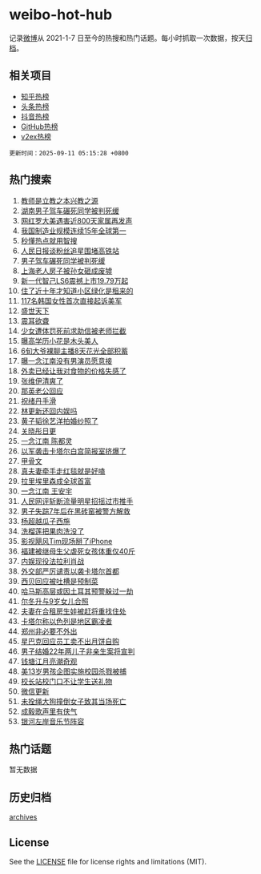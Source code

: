 # weibo-hot-hub

记录[微博](https://www.weibo.com)从 2021-1-7 日至今的热搜和热门话题。每小时抓取一次数据，按天[归档](archives)。

## 相关项目

- [知乎热榜](https://github.com/lonnyzhang423/zhihu-hot-hub)
- [头条热榜](https://github.com/lonnyzhang423/toutiao-hot-hub)
- [抖音热榜](https://github.com/lonnyzhang423/douyin-hot-hub)
- [GitHub热榜](https://github.com/lonnyzhang423/github-hot-hub)
- [v2ex热榜](https://github.com/lonnyzhang423/v2ex-hot-hub)


`更新时间：2025-09-11 05:15:28 +0800`

## 热门搜索

1. [教师是立教之本兴教之源](https://m.weibo.cn/search?containerid=100103type%3D1%26t%3D10%26q%3D%23%E6%95%99%E5%B8%88%E6%98%AF%E7%AB%8B%E6%95%99%E4%B9%8B%E6%9C%AC%E5%85%B4%E6%95%99%E4%B9%8B%E6%BA%90%23&stream_entry_id=51&isnewpage=1&extparam=seat%3D1%26filter_type%3Drealtimehot%26stream_entry_id%3D51%26c_type%3D51%26q%3D%2523%25E6%2595%2599%25E5%25B8%2588%25E6%2598%25AF%25E7%25AB%258B%25E6%2595%2599%25E4%25B9%258B%25E6%259C%25AC%25E5%2585%25B4%25E6%2595%2599%25E4%25B9%258B%25E6%25BA%2590%2523%26pos%3D0%26cate%3D10103%26dgr%3D0%26display_time%3D1757538926%26pre_seqid%3D175753892655391946023139)
1. [湖南男子驾车碾死同学被判死缓](https://m.weibo.cn/search?containerid=100103type%3D1%26t%3D10%26q%3D%23%E6%B9%96%E5%8D%97%E7%94%B7%E5%AD%90%E9%A9%BE%E8%BD%A6%E7%A2%BE%E6%AD%BB%E5%90%8C%E5%AD%A6%E8%A2%AB%E5%88%A4%E6%AD%BB%E7%BC%93%23&stream_entry_id=31&isnewpage=1&extparam=seat%3D1%26filter_type%3Drealtimehot%26c_type%3D31%26realpos%3D1%26cate%3D5001%26lcate%3D5001%26stream_entry_id%3D31%26band_rank%3D1%26q%3D%2523%25E6%25B9%2596%25E5%258D%2597%25E7%2594%25B7%25E5%25AD%2590%25E9%25A9%25BE%25E8%25BD%25A6%25E7%25A2%25BE%25E6%25AD%25BB%25E5%2590%258C%25E5%25AD%25A6%25E8%25A2%25AB%25E5%2588%25A4%25E6%25AD%25BB%25E7%25BC%2593%2523%26pos%3D0%26dgr%3D0%26flag%3D0%26display_time%3D1757538926%26pre_seqid%3D175753892655391946023139)
1. [网红罗大美遇害近800天家属再发声](https://m.weibo.cn/search?containerid=100103type%3D1%26t%3D10%26q%3D%23%E7%BD%91%E7%BA%A2%E7%BD%97%E5%A4%A7%E7%BE%8E%E9%81%87%E5%AE%B3%E8%BF%91800%E5%A4%A9%E5%AE%B6%E5%B1%9E%E5%86%8D%E5%8F%91%E5%A3%B0%23&stream_entry_id=31&isnewpage=1&extparam=seat%3D1%26filter_type%3Drealtimehot%26c_type%3D31%26realpos%3D2%26cate%3D5001%26lcate%3D5001%26stream_entry_id%3D31%26band_rank%3D2%26q%3D%2523%25E7%25BD%2591%25E7%25BA%25A2%25E7%25BD%2597%25E5%25A4%25A7%25E7%25BE%258E%25E9%2581%2587%25E5%25AE%25B3%25E8%25BF%2591800%25E5%25A4%25A9%25E5%25AE%25B6%25E5%25B1%259E%25E5%2586%258D%25E5%258F%2591%25E5%25A3%25B0%2523%26pos%3D1%26dgr%3D0%26flag%3D0%26display_time%3D1757538926%26pre_seqid%3D175753892655391946023139)
1. [我国制造业规模连续15年全球第一](https://m.weibo.cn/search?containerid=100103type%3D1%26t%3D10%26q%3D%23%E6%88%91%E5%9B%BD%E5%88%B6%E9%80%A0%E4%B8%9A%E8%A7%84%E6%A8%A1%E8%BF%9E%E7%BB%AD15%E5%B9%B4%E5%85%A8%E7%90%83%E7%AC%AC%E4%B8%80%23&stream_entry_id=31&isnewpage=1&extparam=seat%3D1%26filter_type%3Drealtimehot%26c_type%3D31%26realpos%3D3%26cate%3D5001%26lcate%3D5001%26stream_entry_id%3D31%26band_rank%3D3%26q%3D%2523%25E6%2588%2591%25E5%259B%25BD%25E5%2588%25B6%25E9%2580%25A0%25E4%25B8%259A%25E8%25A7%2584%25E6%25A8%25A1%25E8%25BF%259E%25E7%25BB%25AD15%25E5%25B9%25B4%25E5%2585%25A8%25E7%2590%2583%25E7%25AC%25AC%25E4%25B8%2580%2523%26pos%3D2%26dgr%3D0%26flag%3D0%26display_time%3D1757538926%26pre_seqid%3D175753892655391946023139)
1. [秒懂热点就用智搜](https://m.weibo.cn/search?containerid=100103type%3D1%26t%3D10%26q%3D%23%E7%A7%92%E6%87%82%E7%83%AD%E7%82%B9%E5%B0%B1%E7%94%A8%E6%99%BA%E6%90%9C%23&stream_entry_id=31&isnewpage=1&extparam=seat%3D1%26filter_type%3Drealtimehot%26c_type%3D31%26cate%3D5001%26lcate%3D5001%26stream_entry_id%3D31%26band_rank%3D4%26q%3D%2523%25E7%25A7%2592%25E6%2587%2582%25E7%2583%25AD%25E7%2582%25B9%25E5%25B0%25B1%25E7%2594%25A8%25E6%2599%25BA%25E6%2590%259C%2523%26pos%3D3%26dgr%3D0%26is_ad_pos%3D1%26adid%3D300733%26display_time%3D1757538926%26pre_seqid%3D175753892655391946023139)
1. [人民日报谈粉丝追星围堵高铁站](https://m.weibo.cn/search?containerid=100103type%3D1%26t%3D10%26q%3D%23%E4%BA%BA%E6%B0%91%E6%97%A5%E6%8A%A5%E8%B0%88%E7%B2%89%E4%B8%9D%E8%BF%BD%E6%98%9F%E5%9B%B4%E5%A0%B5%E9%AB%98%E9%93%81%E7%AB%99%23&stream_entry_id=31&isnewpage=1&extparam=seat%3D1%26filter_type%3Drealtimehot%26c_type%3D31%26realpos%3D4%26cate%3D5001%26lcate%3D5001%26stream_entry_id%3D31%26band_rank%3D4%26q%3D%2523%25E4%25BA%25BA%25E6%25B0%2591%25E6%2597%25A5%25E6%258A%25A5%25E8%25B0%2588%25E7%25B2%2589%25E4%25B8%259D%25E8%25BF%25BD%25E6%2598%259F%25E5%259B%25B4%25E5%25A0%25B5%25E9%25AB%2598%25E9%2593%2581%25E7%25AB%2599%2523%26pos%3D4%26dgr%3D0%26flag%3D0%26display_time%3D1757538926%26pre_seqid%3D175753892655391946023139)
1. [男子驾车碾死同学被判死缓](https://m.weibo.cn/search?containerid=100103type%3D1%26t%3D10%26q%3D%23%E7%94%B7%E5%AD%90%E9%A9%BE%E8%BD%A6%E7%A2%BE%E6%AD%BB%E5%90%8C%E5%AD%A6%E8%A2%AB%E5%88%A4%E6%AD%BB%E7%BC%93%23&stream_entry_id=31&isnewpage=1&extparam=seat%3D1%26filter_type%3Drealtimehot%26c_type%3D31%26realpos%3D5%26cate%3D5001%26lcate%3D5001%26stream_entry_id%3D31%26band_rank%3D5%26q%3D%2523%25E7%2594%25B7%25E5%25AD%2590%25E9%25A9%25BE%25E8%25BD%25A6%25E7%25A2%25BE%25E6%25AD%25BB%25E5%2590%258C%25E5%25AD%25A6%25E8%25A2%25AB%25E5%2588%25A4%25E6%25AD%25BB%25E7%25BC%2593%2523%26pos%3D5%26dgr%3D0%26flag%3D0%26display_time%3D1757538926%26pre_seqid%3D175753892655391946023139)
1. [上海老人房子被孙女砸成废墟](https://m.weibo.cn/search?containerid=100103type%3D1%26t%3D10%26q%3D%E4%B8%8A%E6%B5%B7%E8%80%81%E4%BA%BA%E6%88%BF%E5%AD%90%E8%A2%AB%E5%AD%99%E5%A5%B3%E7%A0%B8%E6%88%90%E5%BA%9F%E5%A2%9F&stream_entry_id=31&isnewpage=1&extparam=seat%3D1%26filter_type%3Drealtimehot%26c_type%3D31%26realpos%3D6%26cate%3D5001%26lcate%3D5001%26stream_entry_id%3D31%26band_rank%3D6%26q%3D%25E4%25B8%258A%25E6%25B5%25B7%25E8%2580%2581%25E4%25BA%25BA%25E6%2588%25BF%25E5%25AD%2590%25E8%25A2%25AB%25E5%25AD%2599%25E5%25A5%25B3%25E7%25A0%25B8%25E6%2588%2590%25E5%25BA%259F%25E5%25A2%259F%26pos%3D6%26dgr%3D0%26flag%3D0%26display_time%3D1757538926%26pre_seqid%3D175753892655391946023139)
1. [新一代智己LS6震撼上市19.79万起](https://m.weibo.cn/search?containerid=100103type%3D1%26t%3D296%26q%3D%23%E6%B2%B7%E9%92%B8%E6%BB%9E%E6%88%9F%23&hide_search_bar=1&replace_title=+)
1. [住了近十年才知道小区绿化是租来的](https://m.weibo.cn/search?containerid=100103type%3D1%26t%3D10%26q%3D%23%E4%BD%8F%E4%BA%86%E8%BF%91%E5%8D%81%E5%B9%B4%E6%89%8D%E7%9F%A5%E9%81%93%E5%B0%8F%E5%8C%BA%E7%BB%BF%E5%8C%96%E6%98%AF%E7%A7%9F%E6%9D%A5%E7%9A%84%23&stream_entry_id=31&isnewpage=1&extparam=seat%3D1%26filter_type%3Drealtimehot%26c_type%3D31%26realpos%3D7%26cate%3D5001%26lcate%3D5001%26stream_entry_id%3D31%26band_rank%3D7%26q%3D%2523%25E4%25BD%258F%25E4%25BA%2586%25E8%25BF%2591%25E5%258D%2581%25E5%25B9%25B4%25E6%2589%258D%25E7%259F%25A5%25E9%2581%2593%25E5%25B0%258F%25E5%258C%25BA%25E7%25BB%25BF%25E5%258C%2596%25E6%2598%25AF%25E7%25A7%259F%25E6%259D%25A5%25E7%259A%2584%2523%26pos%3D8%26dgr%3D0%26flag%3D0%26display_time%3D1757538926%26pre_seqid%3D175753892655391946023139)
1. [117名韩国女性首次直接起诉美军](https://m.weibo.cn/search?containerid=100103type%3D1%26t%3D10%26q%3D%23117%E5%90%8D%E9%9F%A9%E5%9B%BD%E5%A5%B3%E6%80%A7%E9%A6%96%E6%AC%A1%E7%9B%B4%E6%8E%A5%E8%B5%B7%E8%AF%89%E7%BE%8E%E5%86%9B%23&stream_entry_id=31&isnewpage=1&extparam=seat%3D1%26filter_type%3Drealtimehot%26c_type%3D31%26realpos%3D8%26cate%3D5001%26lcate%3D5001%26stream_entry_id%3D31%26band_rank%3D8%26q%3D%2523117%25E5%2590%258D%25E9%259F%25A9%25E5%259B%25BD%25E5%25A5%25B3%25E6%2580%25A7%25E9%25A6%2596%25E6%25AC%25A1%25E7%259B%25B4%25E6%258E%25A5%25E8%25B5%25B7%25E8%25AF%2589%25E7%25BE%258E%25E5%2586%259B%2523%26pos%3D9%26dgr%3D0%26flag%3D2%26display_time%3D1757538926%26pre_seqid%3D175753892655391946023139)
1. [盛世天下](https://m.weibo.cn/search?containerid=100103type%3D1%26t%3D10%26q%3D%E7%9B%9B%E4%B8%96%E5%A4%A9%E4%B8%8B&stream_entry_id=31&isnewpage=1&extparam=seat%3D1%26filter_type%3Drealtimehot%26c_type%3D31%26realpos%3D9%26cate%3D5001%26lcate%3D5001%26stream_entry_id%3D31%26band_rank%3D9%26q%3D%25E7%259B%259B%25E4%25B8%2596%25E5%25A4%25A9%25E4%25B8%258B%26pos%3D10%26dgr%3D0%26flag%3D0%26display_time%3D1757538926%26pre_seqid%3D175753892655391946023139)
1. [震耳欲聋](https://m.weibo.cn/search?containerid=100103type%3D1%26t%3D10%26q%3D%E9%9C%87%E8%80%B3%E6%AC%B2%E8%81%8B&stream_entry_id=31&isnewpage=1&extparam=seat%3D1%26filter_type%3Drealtimehot%26c_type%3D31%26realpos%3D10%26cate%3D5001%26lcate%3D5001%26stream_entry_id%3D31%26band_rank%3D10%26q%3D%25E9%259C%2587%25E8%2580%25B3%25E6%25AC%25B2%25E8%2581%258B%26pos%3D11%26dgr%3D0%26flag%3D0%26display_time%3D1757538926%26pre_seqid%3D175753892655391946023139)
1. [少女遭体罚死前求助信被老师拦截](https://m.weibo.cn/search?containerid=100103type%3D1%26t%3D10%26q%3D%23%E5%B0%91%E5%A5%B3%E9%81%AD%E4%BD%93%E7%BD%9A%E6%AD%BB%E5%89%8D%E6%B1%82%E5%8A%A9%E4%BF%A1%E8%A2%AB%E8%80%81%E5%B8%88%E6%8B%A6%E6%88%AA%23&stream_entry_id=31&isnewpage=1&extparam=seat%3D1%26filter_type%3Drealtimehot%26c_type%3D31%26realpos%3D11%26cate%3D5001%26lcate%3D5001%26stream_entry_id%3D31%26band_rank%3D11%26q%3D%2523%25E5%25B0%2591%25E5%25A5%25B3%25E9%2581%25AD%25E4%25BD%2593%25E7%25BD%259A%25E6%25AD%25BB%25E5%2589%258D%25E6%25B1%2582%25E5%258A%25A9%25E4%25BF%25A1%25E8%25A2%25AB%25E8%2580%2581%25E5%25B8%2588%25E6%258B%25A6%25E6%2588%25AA%2523%26pos%3D12%26dgr%3D0%26flag%3D2%26display_time%3D1757538926%26pre_seqid%3D175753892655391946023139)
1. [曝高学历小花是木头美人](https://m.weibo.cn/search?containerid=100103type%3D1%26t%3D10%26q%3D%23%E6%9B%9D%E9%AB%98%E5%AD%A6%E5%8E%86%E5%B0%8F%E8%8A%B1%E6%98%AF%E6%9C%A8%E5%A4%B4%E7%BE%8E%E4%BA%BA%23&stream_entry_id=31&isnewpage=1&extparam=seat%3D1%26filter_type%3Drealtimehot%26c_type%3D31%26realpos%3D12%26cate%3D5001%26lcate%3D5001%26stream_entry_id%3D31%26band_rank%3D12%26q%3D%2523%25E6%259B%259D%25E9%25AB%2598%25E5%25AD%25A6%25E5%258E%2586%25E5%25B0%258F%25E8%258A%25B1%25E6%2598%25AF%25E6%259C%25A8%25E5%25A4%25B4%25E7%25BE%258E%25E4%25BA%25BA%2523%26pos%3D13%26dgr%3D0%26flag%3D2%26display_time%3D1757538926%26pre_seqid%3D175753892655391946023139)
1. [6旬大爷裸聊主播8天花光全部积蓄](https://m.weibo.cn/search?containerid=100103type%3D1%26t%3D10%26q%3D%236%E6%97%AC%E5%A4%A7%E7%88%B7%E8%A3%B8%E8%81%8A%E4%B8%BB%E6%92%AD8%E5%A4%A9%E8%8A%B1%E5%85%89%E5%85%A8%E9%83%A8%E7%A7%AF%E8%93%84%23&stream_entry_id=31&isnewpage=1&extparam=seat%3D1%26filter_type%3Drealtimehot%26c_type%3D31%26realpos%3D13%26cate%3D5001%26lcate%3D5001%26stream_entry_id%3D31%26band_rank%3D13%26q%3D%25236%25E6%2597%25AC%25E5%25A4%25A7%25E7%2588%25B7%25E8%25A3%25B8%25E8%2581%258A%25E4%25B8%25BB%25E6%2592%25AD8%25E5%25A4%25A9%25E8%258A%25B1%25E5%2585%2589%25E5%2585%25A8%25E9%2583%25A8%25E7%25A7%25AF%25E8%2593%2584%2523%26pos%3D14%26dgr%3D0%26flag%3D2%26display_time%3D1757538926%26pre_seqid%3D175753892655391946023139)
1. [曝一念江南没有男演员愿意接](https://m.weibo.cn/search?containerid=100103type%3D1%26t%3D10%26q%3D%23%E6%9B%9D%E4%B8%80%E5%BF%B5%E6%B1%9F%E5%8D%97%E6%B2%A1%E6%9C%89%E7%94%B7%E6%BC%94%E5%91%98%E6%84%BF%E6%84%8F%E6%8E%A5%23&stream_entry_id=31&isnewpage=1&extparam=seat%3D1%26filter_type%3Drealtimehot%26c_type%3D31%26realpos%3D14%26cate%3D5001%26lcate%3D5001%26stream_entry_id%3D31%26band_rank%3D14%26q%3D%2523%25E6%259B%259D%25E4%25B8%2580%25E5%25BF%25B5%25E6%25B1%259F%25E5%258D%2597%25E6%25B2%25A1%25E6%259C%2589%25E7%2594%25B7%25E6%25BC%2594%25E5%2591%2598%25E6%2584%25BF%25E6%2584%258F%25E6%258E%25A5%2523%26pos%3D15%26dgr%3D0%26flag%3D2%26display_time%3D1757538926%26pre_seqid%3D175753892655391946023139)
1. [外卖已经让我对食物的价格失感了](https://m.weibo.cn/search?containerid=100103type%3D1%26t%3D10%26q%3D%23%E5%A4%96%E5%8D%96%E5%B7%B2%E7%BB%8F%E8%AE%A9%E6%88%91%E5%AF%B9%E9%A3%9F%E7%89%A9%E7%9A%84%E4%BB%B7%E6%A0%BC%E5%A4%B1%E6%84%9F%E4%BA%86%23&stream_entry_id=31&isnewpage=1&extparam=seat%3D1%26filter_type%3Drealtimehot%26c_type%3D31%26realpos%3D15%26cate%3D5001%26lcate%3D5001%26stream_entry_id%3D31%26band_rank%3D15%26q%3D%2523%25E5%25A4%2596%25E5%258D%2596%25E5%25B7%25B2%25E7%25BB%258F%25E8%25AE%25A9%25E6%2588%2591%25E5%25AF%25B9%25E9%25A3%259F%25E7%2589%25A9%25E7%259A%2584%25E4%25BB%25B7%25E6%25A0%25BC%25E5%25A4%25B1%25E6%2584%259F%25E4%25BA%2586%2523%26pos%3D16%26dgr%3D0%26flag%3D2%26display_time%3D1757538926%26pre_seqid%3D175753892655391946023139)
1. [张维伊清爽了](https://m.weibo.cn/search?containerid=100103type%3D1%26t%3D10%26q%3D%23%E5%BC%A0%E7%BB%B4%E4%BC%8A%E6%B8%85%E7%88%BD%E4%BA%86%23&stream_entry_id=31&isnewpage=1&extparam=seat%3D1%26filter_type%3Drealtimehot%26c_type%3D31%26realpos%3D16%26cate%3D5001%26lcate%3D5001%26stream_entry_id%3D31%26band_rank%3D16%26q%3D%2523%25E5%25BC%25A0%25E7%25BB%25B4%25E4%25BC%258A%25E6%25B8%2585%25E7%2588%25BD%25E4%25BA%2586%2523%26pos%3D17%26dgr%3D0%26flag%3D2%26display_time%3D1757538926%26pre_seqid%3D175753892655391946023139)
1. [那英老公回应](https://m.weibo.cn/search?containerid=100103type%3D1%26t%3D10%26q%3D%23%E9%82%A3%E8%8B%B1%E8%80%81%E5%85%AC%E5%9B%9E%E5%BA%94%23&stream_entry_id=31&isnewpage=1&extparam=seat%3D1%26filter_type%3Drealtimehot%26c_type%3D31%26realpos%3D17%26cate%3D5001%26lcate%3D5001%26stream_entry_id%3D31%26band_rank%3D17%26q%3D%2523%25E9%2582%25A3%25E8%258B%25B1%25E8%2580%2581%25E5%2585%25AC%25E5%259B%259E%25E5%25BA%2594%2523%26pos%3D18%26dgr%3D0%26flag%3D0%26display_time%3D1757538926%26pre_seqid%3D175753892655391946023139)
1. [祝绪丹手滑](https://m.weibo.cn/search?containerid=100103type%3D1%26t%3D10%26q%3D%23%E7%A5%9D%E7%BB%AA%E4%B8%B9%E6%89%8B%E6%BB%91%23&stream_entry_id=31&isnewpage=1&extparam=seat%3D1%26filter_type%3Drealtimehot%26c_type%3D31%26realpos%3D18%26cate%3D5001%26lcate%3D5001%26stream_entry_id%3D31%26band_rank%3D18%26q%3D%2523%25E7%25A5%259D%25E7%25BB%25AA%25E4%25B8%25B9%25E6%2589%258B%25E6%25BB%2591%2523%26pos%3D19%26dgr%3D0%26flag%3D2%26display_time%3D1757538926%26pre_seqid%3D175753892655391946023139)
1. [林更新还回内娱吗](https://m.weibo.cn/search?containerid=100103type%3D1%26t%3D10%26q%3D%E6%9E%97%E6%9B%B4%E6%96%B0%E8%BF%98%E5%9B%9E%E5%86%85%E5%A8%B1%E5%90%97&stream_entry_id=31&isnewpage=1&extparam=seat%3D1%26filter_type%3Drealtimehot%26c_type%3D31%26realpos%3D19%26cate%3D5001%26lcate%3D5001%26stream_entry_id%3D31%26band_rank%3D19%26q%3D%25E6%259E%2597%25E6%259B%25B4%25E6%2596%25B0%25E8%25BF%2598%25E5%259B%259E%25E5%2586%2585%25E5%25A8%25B1%25E5%2590%2597%26pos%3D20%26dgr%3D0%26flag%3D2%26display_time%3D1757538926%26pre_seqid%3D175753892655391946023139)
1. [黄子韬徐艺洋拍婚纱照了](https://m.weibo.cn/search?containerid=100103type%3D1%26t%3D10%26q%3D%23%E9%BB%84%E5%AD%90%E9%9F%AC%E5%BE%90%E8%89%BA%E6%B4%8B%E6%8B%8D%E5%A9%9A%E7%BA%B1%E7%85%A7%E4%BA%86%23&stream_entry_id=31&isnewpage=1&extparam=seat%3D1%26filter_type%3Drealtimehot%26c_type%3D31%26realpos%3D20%26cate%3D5001%26lcate%3D5001%26stream_entry_id%3D31%26band_rank%3D20%26q%3D%2523%25E9%25BB%2584%25E5%25AD%2590%25E9%259F%25AC%25E5%25BE%2590%25E8%2589%25BA%25E6%25B4%258B%25E6%258B%258D%25E5%25A9%259A%25E7%25BA%25B1%25E7%2585%25A7%25E4%25BA%2586%2523%26pos%3D21%26dgr%3D0%26flag%3D2%26display_time%3D1757538926%26pre_seqid%3D175753892655391946023139)
1. [关晓彤日更](https://m.weibo.cn/search?containerid=100103type%3D1%26t%3D10%26q%3D%23%E5%85%B3%E6%99%93%E5%BD%A4%E6%97%A5%E6%9B%B4%23&stream_entry_id=31&isnewpage=1&extparam=seat%3D1%26filter_type%3Drealtimehot%26c_type%3D31%26realpos%3D21%26cate%3D5001%26lcate%3D5001%26stream_entry_id%3D31%26band_rank%3D21%26q%3D%2523%25E5%2585%25B3%25E6%2599%2593%25E5%25BD%25A4%25E6%2597%25A5%25E6%259B%25B4%2523%26pos%3D22%26dgr%3D0%26flag%3D2%26display_time%3D1757538926%26pre_seqid%3D175753892655391946023139)
1. [一念江南 陈都灵](https://m.weibo.cn/search?containerid=100103type%3D1%26t%3D10%26q%3D%E4%B8%80%E5%BF%B5%E6%B1%9F%E5%8D%97+%E9%99%88%E9%83%BD%E7%81%B5&stream_entry_id=31&isnewpage=1&extparam=seat%3D1%26filter_type%3Drealtimehot%26c_type%3D31%26realpos%3D22%26cate%3D5001%26lcate%3D5001%26stream_entry_id%3D31%26band_rank%3D22%26q%3D%25E4%25B8%2580%25E5%25BF%25B5%25E6%25B1%259F%25E5%258D%2597%2520%25E9%2599%2588%25E9%2583%25BD%25E7%2581%25B5%26pos%3D23%26dgr%3D0%26flag%3D2%26display_time%3D1757538926%26pre_seqid%3D175753892655391946023139)
1. [以军袭击卡塔尔白宫简报室挤爆了](https://m.weibo.cn/search?containerid=100103type%3D1%26t%3D10%26q%3D%23%E4%BB%A5%E5%86%9B%E8%A2%AD%E5%87%BB%E5%8D%A1%E5%A1%94%E5%B0%94%E7%99%BD%E5%AE%AB%E7%AE%80%E6%8A%A5%E5%AE%A4%E6%8C%A4%E7%88%86%E4%BA%86%23&stream_entry_id=31&isnewpage=1&extparam=seat%3D1%26filter_type%3Drealtimehot%26c_type%3D31%26realpos%3D23%26cate%3D5001%26lcate%3D5001%26stream_entry_id%3D31%26band_rank%3D23%26q%3D%2523%25E4%25BB%25A5%25E5%2586%259B%25E8%25A2%25AD%25E5%2587%25BB%25E5%258D%25A1%25E5%25A1%2594%25E5%25B0%2594%25E7%2599%25BD%25E5%25AE%25AB%25E7%25AE%2580%25E6%258A%25A5%25E5%25AE%25A4%25E6%258C%25A4%25E7%2588%2586%25E4%25BA%2586%2523%26pos%3D24%26dgr%3D0%26flag%3D0%26display_time%3D1757538926%26pre_seqid%3D175753892655391946023139)
1. [甲骨文](https://m.weibo.cn/search?containerid=100103type%3D1%26t%3D10%26q%3D%E7%94%B2%E9%AA%A8%E6%96%87&stream_entry_id=31&isnewpage=1&extparam=seat%3D1%26filter_type%3Drealtimehot%26c_type%3D31%26realpos%3D24%26cate%3D5001%26lcate%3D5001%26stream_entry_id%3D31%26band_rank%3D24%26q%3D%25E7%2594%25B2%25E9%25AA%25A8%25E6%2596%2587%26pos%3D25%26dgr%3D0%26flag%3D0%26display_time%3D1757538926%26pre_seqid%3D175753892655391946023139)
1. [真夫妻牵手走红毯就是好嗑](https://m.weibo.cn/search?containerid=100103type%3D1%26t%3D10%26q%3D%E7%9C%9F%E5%A4%AB%E5%A6%BB%E7%89%B5%E6%89%8B%E8%B5%B0%E7%BA%A2%E6%AF%AF%E5%B0%B1%E6%98%AF%E5%A5%BD%E5%97%91&stream_entry_id=31&isnewpage=1&extparam=seat%3D1%26filter_type%3Drealtimehot%26c_type%3D31%26realpos%3D25%26cate%3D5001%26lcate%3D5001%26stream_entry_id%3D31%26band_rank%3D25%26q%3D%25E7%259C%259F%25E5%25A4%25AB%25E5%25A6%25BB%25E7%2589%25B5%25E6%2589%258B%25E8%25B5%25B0%25E7%25BA%25A2%25E6%25AF%25AF%25E5%25B0%25B1%25E6%2598%25AF%25E5%25A5%25BD%25E5%2597%2591%26pos%3D26%26dgr%3D0%26flag%3D0%26display_time%3D1757538926%26pre_seqid%3D175753892655391946023139)
1. [拉里埃里森成全球首富](https://m.weibo.cn/search?containerid=100103type%3D1%26t%3D10%26q%3D%23%E6%8B%89%E9%87%8C%E5%9F%83%E9%87%8C%E6%A3%AE%E6%88%90%E5%85%A8%E7%90%83%E9%A6%96%E5%AF%8C%23&stream_entry_id=31&isnewpage=1&extparam=seat%3D1%26filter_type%3Drealtimehot%26c_type%3D31%26realpos%3D26%26cate%3D5001%26lcate%3D5001%26stream_entry_id%3D31%26band_rank%3D26%26q%3D%2523%25E6%258B%2589%25E9%2587%258C%25E5%259F%2583%25E9%2587%258C%25E6%25A3%25AE%25E6%2588%2590%25E5%2585%25A8%25E7%2590%2583%25E9%25A6%2596%25E5%25AF%258C%2523%26pos%3D27%26dgr%3D0%26flag%3D0%26display_time%3D1757538926%26pre_seqid%3D175753892655391946023139)
1. [一念江南 王安宇](https://m.weibo.cn/search?containerid=100103type%3D1%26t%3D10%26q%3D%E4%B8%80%E5%BF%B5%E6%B1%9F%E5%8D%97+%E7%8E%8B%E5%AE%89%E5%AE%87&stream_entry_id=31&isnewpage=1&extparam=seat%3D1%26filter_type%3Drealtimehot%26c_type%3D31%26realpos%3D27%26cate%3D5001%26lcate%3D5001%26stream_entry_id%3D31%26band_rank%3D27%26q%3D%25E4%25B8%2580%25E5%25BF%25B5%25E6%25B1%259F%25E5%258D%2597%2520%25E7%258E%258B%25E5%25AE%2589%25E5%25AE%2587%26pos%3D28%26dgr%3D0%26flag%3D0%26display_time%3D1757538926%26pre_seqid%3D175753892655391946023139)
1. [人民网评斩断流量明星招摇过市推手](https://m.weibo.cn/search?containerid=100103type%3D1%26t%3D10%26q%3D%23%E4%BA%BA%E6%B0%91%E7%BD%91%E8%AF%84%E6%96%A9%E6%96%AD%E6%B5%81%E9%87%8F%E6%98%8E%E6%98%9F%E6%8B%9B%E6%91%87%E8%BF%87%E5%B8%82%E6%8E%A8%E6%89%8B%23&stream_entry_id=31&isnewpage=1&extparam=seat%3D1%26filter_type%3Drealtimehot%26c_type%3D31%26realpos%3D28%26cate%3D5001%26lcate%3D5001%26stream_entry_id%3D31%26band_rank%3D28%26q%3D%2523%25E4%25BA%25BA%25E6%25B0%2591%25E7%25BD%2591%25E8%25AF%2584%25E6%2596%25A9%25E6%2596%25AD%25E6%25B5%2581%25E9%2587%258F%25E6%2598%258E%25E6%2598%259F%25E6%258B%259B%25E6%2591%2587%25E8%25BF%2587%25E5%25B8%2582%25E6%258E%25A8%25E6%2589%258B%2523%26pos%3D29%26dgr%3D0%26flag%3D0%26display_time%3D1757538926%26pre_seqid%3D175753892655391946023139)
1. [男子失踪7年后在黑砖窑被警方解救](https://m.weibo.cn/search?containerid=100103type%3D1%26t%3D10%26q%3D%23%E7%94%B7%E5%AD%90%E5%A4%B1%E8%B8%AA7%E5%B9%B4%E5%90%8E%E5%9C%A8%E9%BB%91%E7%A0%96%E7%AA%91%E8%A2%AB%E8%AD%A6%E6%96%B9%E8%A7%A3%E6%95%91%23&stream_entry_id=31&isnewpage=1&extparam=seat%3D1%26filter_type%3Drealtimehot%26c_type%3D31%26realpos%3D29%26cate%3D5001%26lcate%3D5001%26stream_entry_id%3D31%26band_rank%3D29%26q%3D%2523%25E7%2594%25B7%25E5%25AD%2590%25E5%25A4%25B1%25E8%25B8%25AA7%25E5%25B9%25B4%25E5%2590%258E%25E5%259C%25A8%25E9%25BB%2591%25E7%25A0%2596%25E7%25AA%2591%25E8%25A2%25AB%25E8%25AD%25A6%25E6%2596%25B9%25E8%25A7%25A3%25E6%2595%2591%2523%26pos%3D30%26dgr%3D0%26flag%3D0%26display_time%3D1757538926%26pre_seqid%3D175753892655391946023139)
1. [杨超越瓜子西施](https://m.weibo.cn/search?containerid=100103type%3D1%26t%3D10%26q%3D%E6%9D%A8%E8%B6%85%E8%B6%8A%E7%93%9C%E5%AD%90%E8%A5%BF%E6%96%BD&stream_entry_id=31&isnewpage=1&extparam=seat%3D1%26filter_type%3Drealtimehot%26c_type%3D31%26realpos%3D30%26cate%3D5001%26lcate%3D5001%26stream_entry_id%3D31%26band_rank%3D30%26q%3D%25E6%259D%25A8%25E8%25B6%2585%25E8%25B6%258A%25E7%2593%259C%25E5%25AD%2590%25E8%25A5%25BF%25E6%2596%25BD%26pos%3D31%26dgr%3D0%26flag%3D0%26display_time%3D1757538926%26pre_seqid%3D175753892655391946023139)
1. [洗榴莲把果肉洗没了](https://m.weibo.cn/search?containerid=100103type%3D1%26t%3D10%26q%3D%E6%B4%97%E6%A6%B4%E8%8E%B2%E6%8A%8A%E6%9E%9C%E8%82%89%E6%B4%97%E6%B2%A1%E4%BA%86&stream_entry_id=31&isnewpage=1&extparam=seat%3D1%26filter_type%3Drealtimehot%26c_type%3D31%26realpos%3D31%26cate%3D5001%26lcate%3D5001%26stream_entry_id%3D31%26band_rank%3D31%26q%3D%25E6%25B4%2597%25E6%25A6%25B4%25E8%258E%25B2%25E6%258A%258A%25E6%259E%259C%25E8%2582%2589%25E6%25B4%2597%25E6%25B2%25A1%25E4%25BA%2586%26pos%3D32%26dgr%3D0%26flag%3D0%26display_time%3D1757538926%26pre_seqid%3D175753892655391946023139)
1. [影视飓风Tim现场掰了iPhone](https://m.weibo.cn/search?containerid=100103type%3D1%26t%3D10%26q%3D%E5%BD%B1%E8%A7%86%E9%A3%93%E9%A3%8ETim%E7%8E%B0%E5%9C%BA%E6%8E%B0%E4%BA%86iPhone&stream_entry_id=31&isnewpage=1&extparam=seat%3D1%26filter_type%3Drealtimehot%26c_type%3D31%26realpos%3D32%26cate%3D5001%26lcate%3D5001%26stream_entry_id%3D31%26band_rank%3D32%26q%3D%25E5%25BD%25B1%25E8%25A7%2586%25E9%25A3%2593%25E9%25A3%258ETim%25E7%258E%25B0%25E5%259C%25BA%25E6%258E%25B0%25E4%25BA%2586iPhone%26pos%3D33%26dgr%3D0%26flag%3D0%26display_time%3D1757538926%26pre_seqid%3D175753892655391946023139)
1. [福建被继母生父虐死女孩体重仅40斤](https://m.weibo.cn/search?containerid=100103type%3D1%26t%3D10%26q%3D%23%E7%A6%8F%E5%BB%BA%E8%A2%AB%E7%BB%A7%E6%AF%8D%E7%94%9F%E7%88%B6%E8%99%90%E6%AD%BB%E5%A5%B3%E5%AD%A9%E4%BD%93%E9%87%8D%E4%BB%8540%E6%96%A4%23&stream_entry_id=31&isnewpage=1&extparam=seat%3D1%26filter_type%3Drealtimehot%26c_type%3D31%26realpos%3D33%26cate%3D5001%26lcate%3D5001%26stream_entry_id%3D31%26band_rank%3D33%26q%3D%2523%25E7%25A6%258F%25E5%25BB%25BA%25E8%25A2%25AB%25E7%25BB%25A7%25E6%25AF%258D%25E7%2594%259F%25E7%2588%25B6%25E8%2599%2590%25E6%25AD%25BB%25E5%25A5%25B3%25E5%25AD%25A9%25E4%25BD%2593%25E9%2587%258D%25E4%25BB%258540%25E6%2596%25A4%2523%26pos%3D34%26dgr%3D0%26flag%3D0%26display_time%3D1757538926%26pre_seqid%3D175753892655391946023139)
1. [内娱现役法拉利肖战](https://m.weibo.cn/search?containerid=100103type%3D1%26t%3D10%26q%3D%E5%86%85%E5%A8%B1%E7%8E%B0%E5%BD%B9%E6%B3%95%E6%8B%89%E5%88%A9%E8%82%96%E6%88%98&stream_entry_id=31&isnewpage=1&extparam=seat%3D1%26filter_type%3Drealtimehot%26c_type%3D31%26realpos%3D34%26cate%3D5001%26lcate%3D5001%26stream_entry_id%3D31%26band_rank%3D34%26q%3D%25E5%2586%2585%25E5%25A8%25B1%25E7%258E%25B0%25E5%25BD%25B9%25E6%25B3%2595%25E6%258B%2589%25E5%2588%25A9%25E8%2582%2596%25E6%2588%2598%26pos%3D35%26dgr%3D0%26flag%3D0%26display_time%3D1757538926%26pre_seqid%3D175753892655391946023139)
1. [外交部严厉谴责以袭卡塔尔首都](https://m.weibo.cn/search?containerid=100103type%3D1%26t%3D10%26q%3D%23%E5%A4%96%E4%BA%A4%E9%83%A8%E4%B8%A5%E5%8E%89%E8%B0%B4%E8%B4%A3%E4%BB%A5%E8%A2%AD%E5%8D%A1%E5%A1%94%E5%B0%94%E9%A6%96%E9%83%BD%23&stream_entry_id=31&isnewpage=1&extparam=seat%3D1%26filter_type%3Drealtimehot%26c_type%3D31%26realpos%3D35%26cate%3D5001%26lcate%3D5001%26stream_entry_id%3D31%26band_rank%3D35%26q%3D%2523%25E5%25A4%2596%25E4%25BA%25A4%25E9%2583%25A8%25E4%25B8%25A5%25E5%258E%2589%25E8%25B0%25B4%25E8%25B4%25A3%25E4%25BB%25A5%25E8%25A2%25AD%25E5%258D%25A1%25E5%25A1%2594%25E5%25B0%2594%25E9%25A6%2596%25E9%2583%25BD%2523%26pos%3D36%26dgr%3D0%26flag%3D0%26display_time%3D1757538926%26pre_seqid%3D175753892655391946023139)
1. [西贝回应被吐槽是预制菜](https://m.weibo.cn/search?containerid=100103type%3D1%26t%3D10%26q%3D%23%E8%A5%BF%E8%B4%9D%E5%9B%9E%E5%BA%94%E8%A2%AB%E5%90%90%E6%A7%BD%E6%98%AF%E9%A2%84%E5%88%B6%E8%8F%9C%23&stream_entry_id=31&isnewpage=1&extparam=seat%3D1%26filter_type%3Drealtimehot%26c_type%3D31%26realpos%3D36%26cate%3D5001%26lcate%3D5001%26stream_entry_id%3D31%26band_rank%3D36%26q%3D%2523%25E8%25A5%25BF%25E8%25B4%259D%25E5%259B%259E%25E5%25BA%2594%25E8%25A2%25AB%25E5%2590%2590%25E6%25A7%25BD%25E6%2598%25AF%25E9%25A2%2584%25E5%2588%25B6%25E8%258F%259C%2523%26pos%3D37%26dgr%3D0%26flag%3D0%26display_time%3D1757538926%26pre_seqid%3D175753892655391946023139)
1. [哈马斯高层或因土耳其预警躲过一劫](https://m.weibo.cn/search?containerid=100103type%3D1%26t%3D10%26q%3D%23%E5%93%88%E9%A9%AC%E6%96%AF%E9%AB%98%E5%B1%82%E6%88%96%E5%9B%A0%E5%9C%9F%E8%80%B3%E5%85%B6%E9%A2%84%E8%AD%A6%E8%BA%B2%E8%BF%87%E4%B8%80%E5%8A%AB%23&stream_entry_id=31&isnewpage=1&extparam=seat%3D1%26filter_type%3Drealtimehot%26c_type%3D31%26realpos%3D37%26cate%3D5001%26lcate%3D5001%26stream_entry_id%3D31%26band_rank%3D37%26q%3D%2523%25E5%2593%2588%25E9%25A9%25AC%25E6%2596%25AF%25E9%25AB%2598%25E5%25B1%2582%25E6%2588%2596%25E5%259B%25A0%25E5%259C%259F%25E8%2580%25B3%25E5%2585%25B6%25E9%25A2%2584%25E8%25AD%25A6%25E8%25BA%25B2%25E8%25BF%2587%25E4%25B8%2580%25E5%258A%25AB%2523%26pos%3D38%26dgr%3D0%26flag%3D1%26display_time%3D1757538926%26pre_seqid%3D175753892655391946023139)
1. [尔冬升与9岁女儿合照](https://m.weibo.cn/search?containerid=100103type%3D1%26t%3D10%26q%3D%23%E5%B0%94%E5%86%AC%E5%8D%87%E4%B8%8E9%E5%B2%81%E5%A5%B3%E5%84%BF%E5%90%88%E7%85%A7%23&stream_entry_id=31&isnewpage=1&extparam=seat%3D1%26filter_type%3Drealtimehot%26c_type%3D31%26realpos%3D38%26cate%3D5001%26lcate%3D5001%26stream_entry_id%3D31%26band_rank%3D38%26q%3D%2523%25E5%25B0%2594%25E5%2586%25AC%25E5%258D%2587%25E4%25B8%258E9%25E5%25B2%2581%25E5%25A5%25B3%25E5%2584%25BF%25E5%2590%2588%25E7%2585%25A7%2523%26pos%3D39%26dgr%3D0%26flag%3D0%26display_time%3D1757538926%26pre_seqid%3D175753892655391946023139)
1. [夫妻在合租房生娃被赶将重找住处](https://m.weibo.cn/search?containerid=100103type%3D1%26t%3D10%26q%3D%23%E5%A4%AB%E5%A6%BB%E5%9C%A8%E5%90%88%E7%A7%9F%E6%88%BF%E7%94%9F%E5%A8%83%E8%A2%AB%E8%B5%B6%E5%B0%86%E9%87%8D%E6%89%BE%E4%BD%8F%E5%A4%84%23&stream_entry_id=31&isnewpage=1&extparam=seat%3D1%26filter_type%3Drealtimehot%26c_type%3D31%26realpos%3D39%26cate%3D5001%26lcate%3D5001%26stream_entry_id%3D31%26band_rank%3D39%26q%3D%2523%25E5%25A4%25AB%25E5%25A6%25BB%25E5%259C%25A8%25E5%2590%2588%25E7%25A7%259F%25E6%2588%25BF%25E7%2594%259F%25E5%25A8%2583%25E8%25A2%25AB%25E8%25B5%25B6%25E5%25B0%2586%25E9%2587%258D%25E6%2589%25BE%25E4%25BD%258F%25E5%25A4%2584%2523%26pos%3D40%26dgr%3D0%26flag%3D0%26display_time%3D1757538926%26pre_seqid%3D175753892655391946023139)
1. [卡塔尔称以色列是地区霸凌者](https://m.weibo.cn/search?containerid=100103type%3D1%26t%3D10%26q%3D%E5%8D%A1%E5%A1%94%E5%B0%94%E7%A7%B0%E4%BB%A5%E8%89%B2%E5%88%97%E6%98%AF%E5%9C%B0%E5%8C%BA%E9%9C%B8%E5%87%8C%E8%80%85&stream_entry_id=31&isnewpage=1&extparam=seat%3D1%26filter_type%3Drealtimehot%26c_type%3D31%26realpos%3D40%26cate%3D5001%26lcate%3D5001%26stream_entry_id%3D31%26band_rank%3D40%26q%3D%25E5%258D%25A1%25E5%25A1%2594%25E5%25B0%2594%25E7%25A7%25B0%25E4%25BB%25A5%25E8%2589%25B2%25E5%2588%2597%25E6%2598%25AF%25E5%259C%25B0%25E5%258C%25BA%25E9%259C%25B8%25E5%2587%258C%25E8%2580%2585%26pos%3D41%26dgr%3D0%26flag%3D0%26display_time%3D1757538926%26pre_seqid%3D175753892655391946023139)
1. [郑州非必要不外出](https://m.weibo.cn/search?containerid=100103type%3D1%26t%3D10%26q%3D%23%E9%83%91%E5%B7%9E%E9%9D%9E%E5%BF%85%E8%A6%81%E4%B8%8D%E5%A4%96%E5%87%BA%23&stream_entry_id=31&isnewpage=1&extparam=seat%3D1%26filter_type%3Drealtimehot%26c_type%3D31%26realpos%3D41%26cate%3D5001%26lcate%3D5001%26stream_entry_id%3D31%26band_rank%3D41%26q%3D%2523%25E9%2583%2591%25E5%25B7%259E%25E9%259D%259E%25E5%25BF%2585%25E8%25A6%2581%25E4%25B8%258D%25E5%25A4%2596%25E5%2587%25BA%2523%26pos%3D42%26dgr%3D0%26flag%3D0%26display_time%3D1757538926%26pre_seqid%3D175753892655391946023139)
1. [星巴克回应员工卖不出月饼自购](https://m.weibo.cn/search?containerid=100103type%3D1%26t%3D10%26q%3D%23%E6%98%9F%E5%B7%B4%E5%85%8B%E5%9B%9E%E5%BA%94%E5%91%98%E5%B7%A5%E5%8D%96%E4%B8%8D%E5%87%BA%E6%9C%88%E9%A5%BC%E8%87%AA%E8%B4%AD%23&stream_entry_id=31&isnewpage=1&extparam=seat%3D1%26filter_type%3Drealtimehot%26c_type%3D31%26realpos%3D42%26cate%3D5001%26lcate%3D5001%26stream_entry_id%3D31%26band_rank%3D42%26q%3D%2523%25E6%2598%259F%25E5%25B7%25B4%25E5%2585%258B%25E5%259B%259E%25E5%25BA%2594%25E5%2591%2598%25E5%25B7%25A5%25E5%258D%2596%25E4%25B8%258D%25E5%2587%25BA%25E6%259C%2588%25E9%25A5%25BC%25E8%2587%25AA%25E8%25B4%25AD%2523%26pos%3D43%26dgr%3D0%26flag%3D0%26display_time%3D1757538926%26pre_seqid%3D175753892655391946023139)
1. [男子结婚22年两儿子非亲生案将宣判](https://m.weibo.cn/search?containerid=100103type%3D1%26t%3D10%26q%3D%23%E7%94%B7%E5%AD%90%E7%BB%93%E5%A9%9A22%E5%B9%B4%E4%B8%A4%E5%84%BF%E5%AD%90%E9%9D%9E%E4%BA%B2%E7%94%9F%E6%A1%88%E5%B0%86%E5%AE%A3%E5%88%A4%23&stream_entry_id=31&isnewpage=1&extparam=seat%3D1%26filter_type%3Drealtimehot%26c_type%3D31%26realpos%3D43%26cate%3D5001%26lcate%3D5001%26stream_entry_id%3D31%26band_rank%3D43%26q%3D%2523%25E7%2594%25B7%25E5%25AD%2590%25E7%25BB%2593%25E5%25A9%259A22%25E5%25B9%25B4%25E4%25B8%25A4%25E5%2584%25BF%25E5%25AD%2590%25E9%259D%259E%25E4%25BA%25B2%25E7%2594%259F%25E6%25A1%2588%25E5%25B0%2586%25E5%25AE%25A3%25E5%2588%25A4%2523%26pos%3D44%26dgr%3D0%26flag%3D0%26display_time%3D1757538926%26pre_seqid%3D175753892655391946023139)
1. [钱塘江月亮潮奇观](https://m.weibo.cn/search?containerid=100103type%3D1%26t%3D10%26q%3D%23%E9%92%B1%E5%A1%98%E6%B1%9F%E6%9C%88%E4%BA%AE%E6%BD%AE%E5%A5%87%E8%A7%82%23&stream_entry_id=31&isnewpage=1&extparam=seat%3D1%26filter_type%3Drealtimehot%26c_type%3D31%26realpos%3D44%26cate%3D5001%26lcate%3D5001%26stream_entry_id%3D31%26band_rank%3D44%26q%3D%2523%25E9%2592%25B1%25E5%25A1%2598%25E6%25B1%259F%25E6%259C%2588%25E4%25BA%25AE%25E6%25BD%25AE%25E5%25A5%2587%25E8%25A7%2582%2523%26pos%3D45%26dgr%3D0%26flag%3D1%26display_time%3D1757538926%26pre_seqid%3D175753892655391946023139)
1. [美13岁男孩企图实施校园杀戮被捕](https://m.weibo.cn/search?containerid=100103type%3D1%26t%3D10%26q%3D%23%E7%BE%8E13%E5%B2%81%E7%94%B7%E5%AD%A9%E4%BC%81%E5%9B%BE%E5%AE%9E%E6%96%BD%E6%A0%A1%E5%9B%AD%E6%9D%80%E6%88%AE%E8%A2%AB%E6%8D%95%23&stream_entry_id=31&isnewpage=1&extparam=seat%3D1%26filter_type%3Drealtimehot%26c_type%3D31%26realpos%3D45%26cate%3D5001%26lcate%3D5001%26stream_entry_id%3D31%26band_rank%3D45%26q%3D%2523%25E7%25BE%258E13%25E5%25B2%2581%25E7%2594%25B7%25E5%25AD%25A9%25E4%25BC%2581%25E5%259B%25BE%25E5%25AE%259E%25E6%2596%25BD%25E6%25A0%25A1%25E5%259B%25AD%25E6%259D%2580%25E6%2588%25AE%25E8%25A2%25AB%25E6%258D%2595%2523%26pos%3D46%26dgr%3D0%26flag%3D0%26display_time%3D1757538926%26pre_seqid%3D175753892655391946023139)
1. [校长站校门口不让学生送礼物](https://m.weibo.cn/search?containerid=100103type%3D1%26t%3D10%26q%3D%23%E6%A0%A1%E9%95%BF%E7%AB%99%E6%A0%A1%E9%97%A8%E5%8F%A3%E4%B8%8D%E8%AE%A9%E5%AD%A6%E7%94%9F%E9%80%81%E7%A4%BC%E7%89%A9%23&stream_entry_id=31&isnewpage=1&extparam=seat%3D1%26filter_type%3Drealtimehot%26c_type%3D31%26realpos%3D46%26cate%3D5001%26lcate%3D5001%26stream_entry_id%3D31%26band_rank%3D46%26q%3D%2523%25E6%25A0%25A1%25E9%2595%25BF%25E7%25AB%2599%25E6%25A0%25A1%25E9%2597%25A8%25E5%258F%25A3%25E4%25B8%258D%25E8%25AE%25A9%25E5%25AD%25A6%25E7%2594%259F%25E9%2580%2581%25E7%25A4%25BC%25E7%2589%25A9%2523%26pos%3D47%26dgr%3D0%26flag%3D0%26display_time%3D1757538926%26pre_seqid%3D175753892655391946023139)
1. [微信更新](https://m.weibo.cn/search?containerid=100103type%3D1%26t%3D10%26q%3D%E5%BE%AE%E4%BF%A1%E6%9B%B4%E6%96%B0&stream_entry_id=31&isnewpage=1&extparam=seat%3D1%26filter_type%3Drealtimehot%26c_type%3D31%26realpos%3D47%26cate%3D5001%26lcate%3D5001%26stream_entry_id%3D31%26band_rank%3D47%26q%3D%25E5%25BE%25AE%25E4%25BF%25A1%25E6%259B%25B4%25E6%2596%25B0%26pos%3D48%26dgr%3D0%26flag%3D0%26display_time%3D1757538926%26pre_seqid%3D175753892655391946023139)
1. [未拴绳大狗撞倒女子致其当场死亡](https://m.weibo.cn/search?containerid=100103type%3D1%26t%3D10%26q%3D%23%E6%9C%AA%E6%8B%B4%E7%BB%B3%E5%A4%A7%E7%8B%97%E6%92%9E%E5%80%92%E5%A5%B3%E5%AD%90%E8%87%B4%E5%85%B6%E5%BD%93%E5%9C%BA%E6%AD%BB%E4%BA%A1%23&stream_entry_id=31&isnewpage=1&extparam=seat%3D1%26filter_type%3Drealtimehot%26c_type%3D31%26realpos%3D48%26cate%3D5001%26lcate%3D5001%26stream_entry_id%3D31%26band_rank%3D48%26q%3D%2523%25E6%259C%25AA%25E6%258B%25B4%25E7%25BB%25B3%25E5%25A4%25A7%25E7%258B%2597%25E6%2592%259E%25E5%2580%2592%25E5%25A5%25B3%25E5%25AD%2590%25E8%2587%25B4%25E5%2585%25B6%25E5%25BD%2593%25E5%259C%25BA%25E6%25AD%25BB%25E4%25BA%25A1%2523%26pos%3D49%26dgr%3D0%26flag%3D0%26display_time%3D1757538926%26pre_seqid%3D175753892655391946023139)
1. [成毅歌声里有侠气](https://m.weibo.cn/search?containerid=100103type%3D1%26t%3D10%26q%3D%23%E6%88%90%E6%AF%85%E6%AD%8C%E5%A3%B0%E9%87%8C%E6%9C%89%E4%BE%A0%E6%B0%94%23&stream_entry_id=31&isnewpage=1&extparam=seat%3D1%26filter_type%3Drealtimehot%26c_type%3D31%26realpos%3D49%26cate%3D5001%26lcate%3D5001%26stream_entry_id%3D31%26band_rank%3D49%26q%3D%2523%25E6%2588%2590%25E6%25AF%2585%25E6%25AD%258C%25E5%25A3%25B0%25E9%2587%258C%25E6%259C%2589%25E4%25BE%25A0%25E6%25B0%2594%2523%26pos%3D50%26dgr%3D0%26flag%3D0%26display_time%3D1757538926%26pre_seqid%3D175753892655391946023139)
1. [银河左岸音乐节阵容](https://m.weibo.cn/search?containerid=100103type%3D1%26t%3D10%26q%3D%E9%93%B6%E6%B2%B3%E5%B7%A6%E5%B2%B8%E9%9F%B3%E4%B9%90%E8%8A%82%E9%98%B5%E5%AE%B9&stream_entry_id=31&isnewpage=1&extparam=seat%3D1%26filter_type%3Drealtimehot%26c_type%3D31%26realpos%3D50%26cate%3D5001%26lcate%3D5001%26stream_entry_id%3D31%26band_rank%3D50%26q%3D%25E9%2593%25B6%25E6%25B2%25B3%25E5%25B7%25A6%25E5%25B2%25B8%25E9%259F%25B3%25E4%25B9%2590%25E8%258A%2582%25E9%2598%25B5%25E5%25AE%25B9%26pos%3D51%26dgr%3D0%26flag%3D0%26display_time%3D1757538926%26pre_seqid%3D175753892655391946023139)

## 热门话题

暂无数据

## 历史归档

[archives](archives)

## License

See the [LICENSE](LICENSE) file for license rights and limitations (MIT).
